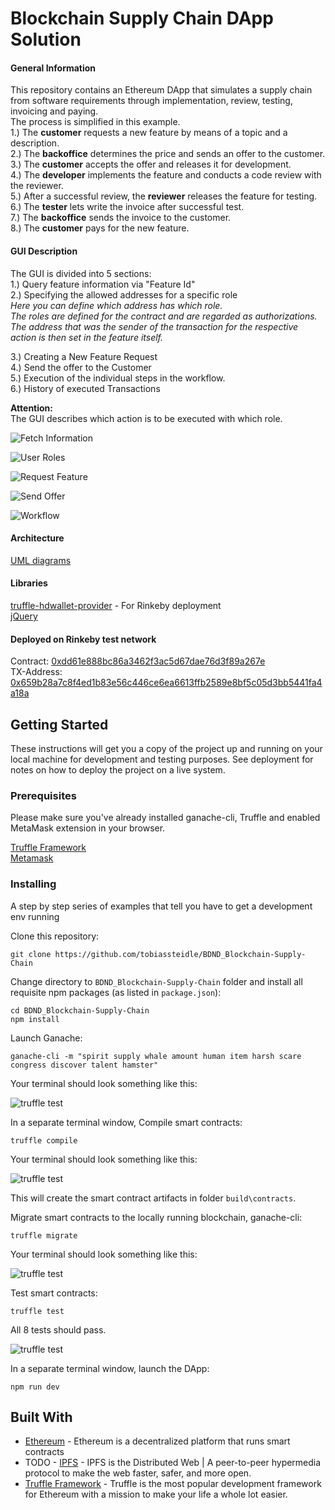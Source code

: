 # Blockchain Supply Chain DApp Solution

#### General Information
This repository contains an Ethereum DApp that simulates a supply chain from software requirements through implementation, review, testing, invoicing and paying.  
The process is simplified in this example.  
1.)	The **customer** requests a new feature by means of a topic and a description.  
2.)	The **backoffice** determines the price and sends an offer to the customer.  
3.)	The **customer** accepts the offer and releases it for development.  
4.)	The **developer** implements the feature and conducts a code review with the reviewer.  
5.)	After a successful review, the **reviewer** releases the feature for testing.  
6.)	The **tester** lets write the invoice after successful test.  
7.)	The **backoffice** sends the invoice to the customer.  
8.)	The **customer** pays for the new feature.  

#### GUI Description
The GUI is divided into 5 sections:  
1.)	Query feature information via "Feature Id"  
2.)	Specifying the allowed addresses for a specific role  
    _Here you can define which address has which role.  
    The roles are defined for the contract and are regarded as authorizations.  
    The address that was the sender of the transaction for the respective action is then set in the feature itself._
      
3.)	Creating a New Feature Request  
4.)	Send the offer to the Customer  
5.)	Execution of the individual steps in the workflow.  
6.) History of executed Transactions

**Attention:**  
The GUI describes which action is to be executed with which role.

![Fetch Information](assets/GUI_1.png)

![User Roles](assets/GUI_2.png)

![Request Feature](assets/GUI_3.png)

![Send Offer](assets/GUI_4.png)

![Workflow](assets/GUI_5.png)

#### Architecture
[UML diagrams](UML.md)  

#### Libraries
[truffle-hdwallet-provider](https://github.com/trufflesuite/truffle-hdwallet-provider) - For Rinkeby deployment  
[jQuery](https://jquery.com/)

#### Deployed on Rinkeby test network
Contract: [0xdd61e888bc86a3462f3ac5d67dae76d3f89a267e](https://rinkeby.etherscan.io/address/0xdd61e888bc86a3462f3ac5d67dae76d3f89a267e)  
TX-Address: [0x659b28a7c8f4ed1b83e56c446ce6ea6613ffb2589e8bf5c05d3bb5441fa4a18a](https://rinkeby.etherscan.io/tx/0x659b28a7c8f4ed1b83e56c446ce6ea6613ffb2589e8bf5c05d3bb5441fa4a18a)

## Getting Started

These instructions will get you a copy of the project up and running on your local machine for development and testing purposes. See deployment for notes on how to deploy the project on a live system.

### Prerequisites

Please make sure you've already installed ganache-cli, Truffle and enabled MetaMask extension in your browser.

[Truffle Framework](https://truffleframework.com)  
[Metamask](https://metamask.io/)

### Installing

A step by step series of examples that tell you have to get a development env running

Clone this repository:

```
git clone https://github.com/tobiassteidle/BDND_Blockchain-Supply-Chain
```

Change directory to ```BDND_Blockchain-Supply-Chain``` folder and install all requisite npm packages (as listed in ```package.json```):

```
cd BDND_Blockchain-Supply-Chain
npm install
```

Launch Ganache:

```
ganache-cli -m "spirit supply whale amount human item harsh scare congress discover talent hamster"
```

Your terminal should look something like this:

![truffle test](assets/ganache-cli.png)

In a separate terminal window, Compile smart contracts:

```
truffle compile
```

Your terminal should look something like this:

![truffle test](assets/truffle_compile.png)

This will create the smart contract artifacts in folder ```build\contracts```.

Migrate smart contracts to the locally running blockchain, ganache-cli:

```
truffle migrate
```

Your terminal should look something like this:

![truffle test](assets/truffle_migrate.png)

Test smart contracts:

```
truffle test
```

All 8 tests should pass.

![truffle test](assets/truffle_test.png)

In a separate terminal window, launch the DApp:

```
npm run dev
```

## Built With

* [Ethereum](https://www.ethereum.org/) - Ethereum is a decentralized platform that runs smart contracts
* TODO - [IPFS](https://ipfs.io/) - IPFS is the Distributed Web | A peer-to-peer hypermedia protocol
to make the web faster, safer, and more open.
* [Truffle Framework](http://truffleframework.com/) - Truffle is the most popular development framework for Ethereum with a mission to make your life a whole lot easier.




